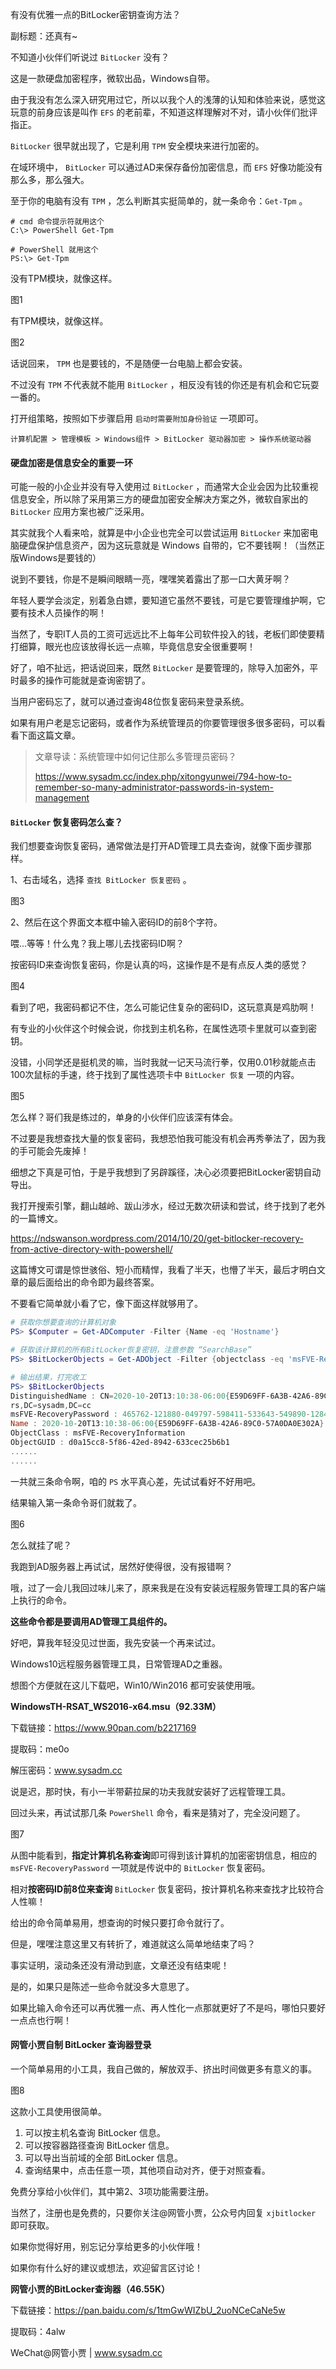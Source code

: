 有没有优雅一点的BitLocker密钥查询方法？

副标题：还真有~



不知道小伙伴们听说过 `BitLocker` 没有？

这是一款硬盘加密程序，微软出品，Windows自带。

由于我没有怎么深入研究用过它，所以以我个人的浅薄的认知和体验来说，感觉这玩意的前身应该是叫作 `EFS` 的老前辈，不知道这样理解对不对，请小伙伴们批评指正。

`BitLocker` 很早就出现了，它是利用 `TPM` 安全模块来进行加密的。

在域环境中， `BitLocker` 可以通过AD来保存备份加密信息，而 `EFS` 好像功能没有那么多，那么强大。



至于你的电脑有没有 `TPM` ，怎么判断其实挺简单的，就一条命令：`Get-Tpm` 。

```
# cmd 命令提示符就用这个
C:\> PowerShell Get-Tpm

# PowerShell 就用这个
PS:\> Get-Tpm
```



没有TPM模块，就像这样。

图1



有TPM模块，就像这样。

图2



话说回来， `TPM` 也是要钱的，不是随便一台电脑上都会安装。

不过没有 `TPM` 不代表就不能用 `BitLocker` ，相反没有钱的你还是有机会和它玩耍一番的。

打开组策略，按照如下步骤启用 `启动时需要附加身份验证` 一项即可。

```
计算机配置 > 管理模板 > Windows组件 > BitLocker 驱动器加密 > 操作系统驱动器
```



#### 硬盘加密是信息安全的重要一环

可能一般的小企业并没有导入使用过 `BitLocker` ，而通常大企业会因为比较重视信息安全，所以除了采用第三方的硬盘加密安全解决方案之外，微软自家出的 `BitLocker` 应用方案也被广泛采用。

其实就我个人看来哈，就算是中小企业也完全可以尝试运用 `BitLocker` 来加密电脑硬盘保护信息资产，因为这玩意就是 Windows 自带的，它不要钱啊！（当然正版Windows是要钱的）

说到不要钱，你是不是瞬间眼睛一亮，嘿嘿笑着露出了那一口大黄牙啊？

年轻人要学会淡定，别着急白嫖，要知道它虽然不要钱，可是它要管理维护啊，它要有技术人员操作的啊！

当然了，专职IT人员的工资可远远比不上每年公司软件投入的钱，老板们即使要精打细算，眼光也应该放得长远一点嘛，毕竟信息安全很重要啊！



好了，咱不扯远，把话说回来，既然 `BitLocker` 是要管理的，除导入加密外，平时最多的操作可能就是查询密钥了。

当用户密码忘了，就可以通过查询48位恢复密码来登录系统。



如果有用户老是忘记密码，或者作为系统管理员的你要管理很多很多密码，可以看看下面这篇文章。

> 文章导读：系统管理中如何记住那么多管理员密码？
>
> https://www.sysadm.cc/index.php/xitongyunwei/794-how-to-remember-so-many-administrator-passwords-in-system-management



#### `BitLocker` 恢复密码怎么查？

我们想要查询恢复密码，通常做法是打开AD管理工具去查询，就像下面步骤那样。

1、右击域名，选择 `查找 BitLocker 恢复密码` 。

图3



2、然后在这个界面文本框中输入密码ID的前8个字符。

喂...等等！什么鬼？我上哪儿去找密码ID啊？

按密码ID来查询恢复密码，你是认真的吗，这操作是不是有点反人类的感觉？

图4



看到了吧，我密码都记不住，怎么可能记住复杂的密码ID，这玩意真是鸡肋啊！

有专业的小伙伴这个时候会说，你找到主机名称，在属性选项卡里就可以查到密钥。

没错，小同学还是挺机灵的嘛，当时我就一记天马流行拳，仅用0.01秒就能点击100次鼠标的手速，终于找到了属性选项卡中 `BitLocker 恢复` 一项的内容。

图5



怎么样？哥们我是练过的，单身的小伙伴们应该深有体会。

不过要是我想查找大量的恢复密码，我想恐怕我可能没有机会再秀拳法了，因为我的手可能会先废掉！

细想之下真是可怕，于是乎我想到了另辟蹊径，决心必须要把BitLocker密钥自动导出。



我打开搜索引擎，翻山越岭、跋山涉水，经过无数次研读和尝试，终于找到了老外的一篇博文。

https://ndswanson.wordpress.com/2014/10/20/get-bitlocker-recovery-from-active-directory-with-powershell/

这篇博文可谓是惊世骇俗、短小而精悍，我看了半天，也懵了半天，最后才明白文章的最后面给出的命令即为最终答案。

不要看它简单就小看了它，像下面这样就够用了。

```powershell
# 获取你想要查询的计算机对象
PS> $Computer = Get-ADComputer -Filter {Name -eq 'Hostname'}

# 获取该计算机的所有BitLocker恢复密钥，注意参数 “SearchBase” 
PS> $BitLockerObjects = Get-ADObject -Filter {objectclass -eq 'msFVE-RecoveryInformation'} -SearchBase $Computer.DistinguishedName -Properties 'msFVE-RecoveryPassword'

# 输出结果，打完收工
PS> $BitLockerObjects
DistinguishedName : CN=2020-10-20T13:10:38-06:00{E59D69FF-6A3B-42A6-89C0-57A0DA0E302A},CN=xjpc01,OU=swCompute
rs,DC=sysadm,DC=cc
msFVE-RecoveryPassword : 465762-121880-049797-598411-533643-549890-128436-549736
Name : 2020-10-20T13:10:38-06:00{E59D69FF-6A3B-42A6-89C0-57A0DA0E302A}
ObjectClass : msFVE-RecoveryInformation
ObjectGUID : d0a15cc8-5f86-42ed-8942-633cec25b6b1
......
......
```



一共就三条命令啊，咱的 `PS` 水平真心差，先试试看好不好用吧。

结果输入第一条命令哥们就栽了。

图6



怎么就挂了呢？

我跑到AD服务器上再试试，居然好使得很，没有报错啊？

哦，过了一会儿我回过味儿来了，原来我是在没有安装远程服务管理工具的客户端上执行的命令。

**这些命令都是要调用AD管理工具组件的。**

好吧，算我年轻没见过世面，我先安装一个再来试过。



Windows10远程服务器管理工具，日常管理AD之重器。

想图个方便就在这儿下载吧，Win10/Win2016 都可安装使用哦。

**WindowsTH-RSAT_WS2016-x64.msu（92.33M）**

下载链接：https://www.90pan.com/b2217169

提取码：me0o

解压密码：www.sysadm.cc



说是迟，那时快，有小一半带薪拉屎的功夫我就安装好了远程管理工具。

回过头来，再试试那几条 `PowerShell` 命令，看来是猜对了，完全没问题了。

图7



从图中能看到，**指定计算机名称查询**即可得到该计算机的加密密钥信息，相应的 `msFVE-RecoveryPassword` 一项就是传说中的 `BitLocker` 恢复密码。

相对**按密码ID前8位来查询** `BitLocker` 恢复密码，按计算机名称来查找才比较符合人性嘛！



给出的命令简单易用，想查询的时候只要打命令就行了。

但是，嘿嘿注意这里又有转折了，难道就这么简单地结束了吗？

事实证明，滚动条还没有滑动到底，文章还没有结束呢！

是的，如果只是陈述一些命令就没多大意思了。

如果比输入命令还可以再优雅一点、再人性化一点那就更好了不是吗，哪怕只要好一点点也行啊！



#### 网管小贾自制 BitLocker 查询器登录

一个简单易用的小工具，我自己做的，解放双手、挤出时间做更多有意义的事。

图8



这款小工具使用很简单。

1. 可以按主机名查询 BitLocker 信息。
2. 可以按容器路径查询 BitLocker 信息。
3. 可以导出当前域的全部 BitLocker 信息。
4. 查询结果中，点击任意一项，其他项自动对齐，便于对照查看。



免费分享给小伙伴们，其中第2、3项功能需要注册。

当然了，注册也是免费的，只要你关注@网管小贾，公众号内回复 `xjbitlocker` 即可获取。

如果你觉得好用，别忘记分享给更多的小伙伴哦！

如果你有什么好的建议或想法，欢迎留言区讨论！



**网管小贾的BitLocker查询器（46.55K）**

下载链接：https://pan.baidu.com/s/1tmGwWIZbU_2uoNCeCaNe5w

提取码：4alw





WeChat@网管小贾 | www.sysadm.cc

